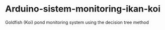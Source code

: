 # Arduino-sistem-monitoring-ikan-koi
Goldfish (Koi)  pond monitoring system using the decision tree method
